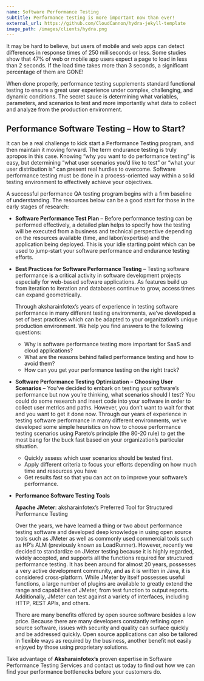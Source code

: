 ```yaml
---
name: Software Performance Testing
subtitle: Performance testing is more important now than ever!
external_url: https://github.com/CloudCannon/hydra-jekyll-template
image_path: /images/clients/hydra.png
---
```


It may be hard to believe, but users of mobile and web apps can detect differences in response times of 250 milliseconds or less. Some studies show that 47% of web or mobile app users expect a page to load in less than 2 seconds. If the load time takes more than 3 seconds, a significant percentage of them are GONE!

When done properly, performance testing supplements standard functional testing to ensure a great user experience under complex, challenging, and dynamic conditions. The secret sauce is determining what variables, parameters, and scenarios to test and more importantly what data to collect and analyze from the production environment.

## Performance Software Testing – How to Start? 

It can be a real challenge to kick start a Performance Testing program, and then maintain it moving forward. The term endurance testing is truly apropos in this case. Knowing “why you want to do performance testing” is easy, but determining “what user scenarios you’d like to test” or “what your user distribution is” can present real hurdles to overcome. Software performance testing must be done in a process-oriented way within a solid testing environment to effectively achieve your objectives.

A successful performance QA testing program begins with a firm baseline of understanding. The resources below can be a good start for those in the early stages of research:

* **Software Performance Test Plan** – Before performance testing can be performed effectively, a detailed plan helps to specify how the testing will be executed from a business and technical perspective depending on the resources available (time, and labor/expertise) and the application being deployed. This is your idle starting point which can be used to jump-start your software performance and endurance testing efforts.

* **Best Practices for Software Performance Testing** – Testing software performance is a critical activity in software development projects especially for web-based software applications. As features build up from iteration to iteration and databases continue to grow, access times can expand geometrically.

    Through aksharainfotex’s years of experience in testing software performance in many different testing environments, we’ve developed a set of best practices which can be adapted to your organization’s unique production environment. We help you find answers to the following questions:

    * Why is software performance testing more important for SaaS and cloud applications?
    * What are the reasons behind failed performance testing and how to avoid them?
    * How can you get your performance testing on the right track?

* **Software Performance Testing Optimization** – **Choosing User Scenarios** – 
    You’ve decided to embark on testing your software’s performance but now you’re thinking, what   scenarios should I test? You could do some research and insert code into your software in order to collect user metrics and paths. However, you don’t want to wait for that and you want to get it done now. Through our years of experience in testing software performance in many different environments, we’ve developed some simple heuristics on how to choose performance testing scenarios using Pareto’s principle (the 80-20 rule) to get the most bang for the buck fast based on your organization’s particular situation.

    * Quickly assess which user scenarios should be tested first.
    * Apply different criteria to focus your efforts depending on how much time and resources you have
    * Get results fast so that you can act on to improve your software’s performance.

* **Performance Software Testing Tools**

    **Apache JMeter**: aksharainfotex’s Preferred Tool for Structured Performance Testing

    Over the years, we have learned a thing or two about performance testing software and developed deep knowledge in using open source tools such as JMeter as well as commonly used commercial tools such as HP’s ALM (previously known as LoadRunner). However, recently we decided to standardize on JMeter testing because it is highly regarded, widely accepted, and supports all the functions required for structured performance testing. It has been around for almost 20 years, possesses a very active development community, and as it is written in Java, it is considered cross-platform. While JMeter by itself possesses useful functions, a large number of plugins are available to greatly extend the range and capabilities of JMeter, from test function to output reports. Additionally, JMeter can test against a variety of interfaces, including HTTP, REST APIs, and others.

    There are many benefits offered by open source software besides a low price. Because there are many developers constantly refining open source software, issues with security and quality can surface quickly and be addressed quickly. Open source applications can also be tailored in flexible ways as required by the business, another benefit not easily enjoyed by those using proprietary solutions.


Take advantage of **Aksharainfotex’s** proven expertise in Software Performance Testing Services and contact us today to find out how we can find your performance bottlenecks before your customers do.

